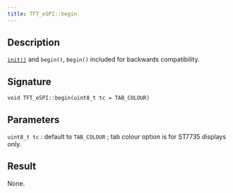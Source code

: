 ```yaml
---
title: TFT_eSPI::begin
---
```


## Description

[`init()`](init) and `begin()`, `begin()` included for backwards compatibility.

## Signature

`void TFT_eSPI::begin(uint8_t tc = TAB_COLOUR)`

## Parameters

`uint8_t tc` : default to `TAB_COLOUR` ; tab colour option is for ST7735 displays only.

## Result

None.
